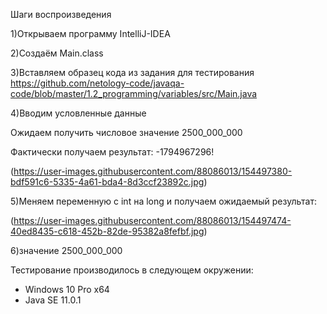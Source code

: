 Шаги воспроизведения

1)Открываем программу IntelliJ-IDEA

2)Создаём Main.class

3)Вставляем образец кода из задания для тестирования https://github.com/netology-code/javaqa-code/blob/master/1.2_programming/variables/src/Main.java

4)Вводим условленные данные

Ожидаем получить числовое значение 2500_000_000

Фактически получаем результат: -1794967296!

(https://user-images.githubusercontent.com/88086013/154497380-bdf591c6-5335-4a61-bda4-8d3ccf23892c.jpg)

5)Меняем переменную с int на long и получаем ожидаемый результат:

(https://user-images.githubusercontent.com/88086013/154497474-40ed8435-c618-452b-82de-95382a8fefbf.jpg)

6)значение 2500_000_000

Тестирование производилось в следующем окружении:
* Windows 10 Pro x64
* Java SE 11.0.1
